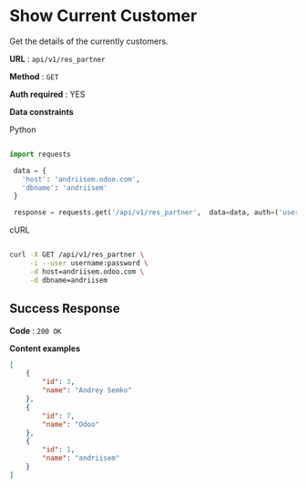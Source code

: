# Show Current Customer

Get the details of the currently customers.

**URL** : `api/v1/res_partner`

**Method** : `GET`

**Auth required** : YES

**Data constraints**

Python

```py

import requests

 data = {
   'host': 'andriisem.odoo.com',
   'dbname': 'andriisem'
 }

 response = requests.get('/api/v1/res_partner',  data=data, auth=('username', 'password'))


```
cURL
```bash

curl -X GET /api/v1/res_partner \
     -i --user username:password \
     -d host=andriisem.odoo.com \
     -d dbname=andriisem
```

## Success Response

**Code** : `200 OK`

**Content examples**

```json
[
    {
        "id": 3,
        "name": "Andrey Semko"
    },
    {
        "id": 7,
        "name": "Odoo"
    },
    {
        "id": 1,
        "name": "andriisem"
    }
]
```
  
